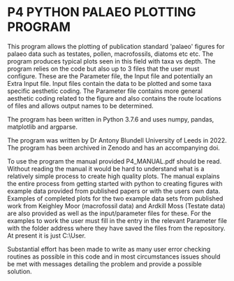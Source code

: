 # P4 PYTHON PALAEO PLOTTING PROGRAM

This program allows the plotting of publication standard 'palaeo' figures for palaeo data such as testates, pollen, macrofossils, diatoms etc etc. The program produces typical plots seen in this field with taxa vs depth. The program relies on the code but also up to 3 files that the user must configure. These are the Parameter file, the Input file and potentially an Extra Input file. Input files contain the data to be plotted and some taxa specific aesthetic coding. The Parameter file contains more general aesthetic coding related to the figure and also contains the route locations of files and allows output names to be determined. 

The program has been written in Python 3.7.6 and uses numpy, pandas, matplotlib and argparse. 

The program was written by Dr Antony Blundell University of Leeds in 2022. The program has been archived in Zenodo and has an accompanying doi. 

To use the program the manual provided P4_MANUAL.pdf should be read. Without reading the manual it would be hard to understand what is a relatively simple process to create high quality plots. The manual explains the entire process from getting started with python to creating figures with example data provided from published papers or with the users own data. Examples of completed plots for the two example data sets from published work from Keighley Moor (macrofossil data) and Ardkill Moss (Testate data) are also provided as well as the input/parameter files for these. For the examples to work the user must fill in the entry in the relevant Parameter file with the folder address where they have saved the files from the repository. At present it is just C:\User.

Substantial effort has been made to write as many user error checking routines as possible in this code and in most circumstances issues should be met with messages detailing the problem and provide a possible solution. 



